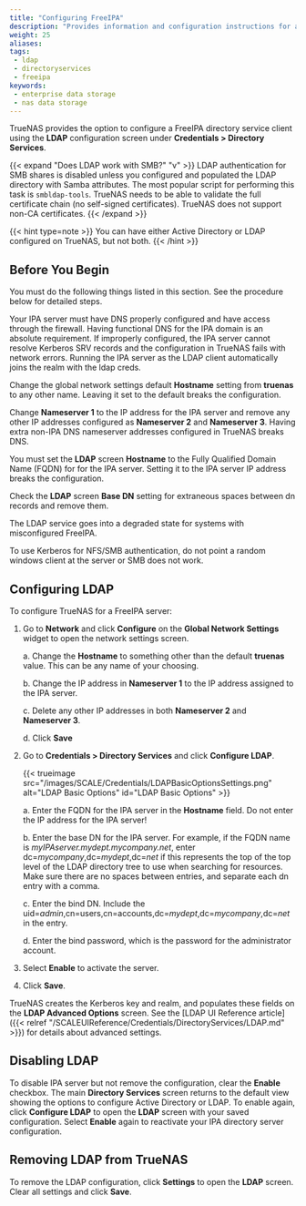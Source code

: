 ```yaml
---
title: "Configuring FreeIPA"
description: "Provides information and configuration instructions for adding FreeIPA directory service in TrueNAS."
weight: 25
aliases:
tags:
 - ldap
 - directoryservices
 - freeipa
keywords:
 - enterprise data storage
 - nas data storage 
---
```


TrueNAS provides the option to configure a FreeIPA directory service client using the **LDAP** configuration screen under **Credentials > Directory Services**.

{{< expand "Does LDAP work with SMB?" "v" >}}
LDAP authentication for SMB shares is disabled unless you configured and populated the LDAP directory with Samba attributes.
The most popular script for performing this task is `smbldap-tools`.
TrueNAS needs to be able to validate the full certificate chain (no self-signed certificates).
TrueNAS does not support non-CA certificates.
{{< /expand >}}

{{< hint type=note >}}
You can have either Active Directory or LDAP configured on TrueNAS, but not both.
{{< /hint >}}

## Before You Begin
You must do the following things listed in this section. See the procedure below for detailed steps.

Your IPA server must have DNS properly configured and have access through the firewall. Having functional DNS for the IPA domain is an absolute requirement.
If improperly configured, the IPA server cannot resolve Kerberos SRV records and the configuration in TrueNAS fails with network errors.
Running the IPA server as the LDAP client automatically joins the realm with the ldap creds.

Change the global network settings default **Hostname** setting from **truenas** to any other name. Leaving it set to the default breaks the configuration.

Change **Nameserver 1** to the IP address for the IPA server and remove any other IP addresses configured as **Nameserver 2** and **Nameserver 3**.
Having extra non-IPA DNS nameserver addresses configured in TrueNAS breaks DNS.

You must set the **LDAP** screen **Hostname** to the Fully Qualified Domain Name (FQDN) for for the IPA server.
Setting it to the IPA server IP address breaks the configuration.

Check the **LDAP** screen **Base DN** setting for extraneous spaces between dn records and remove them.

The LDAP service goes into a degraded state for systems with misconfigured FreeIPA.

To use Kerberos for NFS/SMB authentication, do not point a random windows client at the server or SMB does not work.

## Configuring LDAP

To configure TrueNAS for a FreeIPA server:

1. Go to **Network** and click **Configure** on the **Global Network Settings** widget to open the network settings screen.
   
   a. Change the **Hostname** to something other than the default **truenas** value. This can be any name of your choosing.

   b. Change the IP address in **Nameserver 1** to the IP address assigned to the IPA server.

   c. Delete any other IP addresses in both **Nameserver 2** and **Nameserver 3**.

   d. Click **Save**

2. Go to **Credentials > Directory Services** and click **Configure LDAP**.

   {{< trueimage src="/images/SCALE/Credentials/LDAPBasicOptionsSettings.png" alt="LDAP Basic Options" id="LDAP Basic Options" >}}

   a. Enter the FQDN for the IPA server in the **Hostname** field. Do not enter the IP address for the IPA server!

   b. Enter the base DN for the IPA server. For example, if the FQDN name is *myIPAserver.mydept.mycompany.net*, enter dc=*mycompany*,dc=*mydept*,dc=*net* if this represents the top of the top level of the LDAP directory tree to use when searching for resources.
      Make sure there are no spaces between entries, and separate each dn entry with a comma.

   c. Enter the bind DN. Include the uid=*admin*,cn=users,cn=accounts,dc=*mydept*,dc=*mycompany*,dc=*net* in the entry.
   
   d. Enter the bind password, which is the password for the administrator account.

5. Select **Enable** to activate the server.

6. Click **Save**.

TrueNAS creates the Kerberos key and realm, and populates these fields on the **LDAP Advanced Options** screen.
See the [LDAP UI Reference article]({{< relref "/SCALEUIReference/Credentials/DirectoryServices/LDAP.md" >}}) for details about advanced settings.

## Disabling LDAP

To disable IPA server but not remove the configuration, clear the **Enable** checkbox.
The main **Directory Services** screen returns to the default view showing the options to configure Active Directory or LDAP.
To enable again, click **Configure LDAP** to open the **LDAP** screen with your saved configuration.
Select **Enable** again to reactivate your IPA directory server configuration.

## Removing LDAP from TrueNAS

To remove the LDAP configuration, click **Settings** to open the **LDAP** screen.
Clear all settings and click **Save**.
